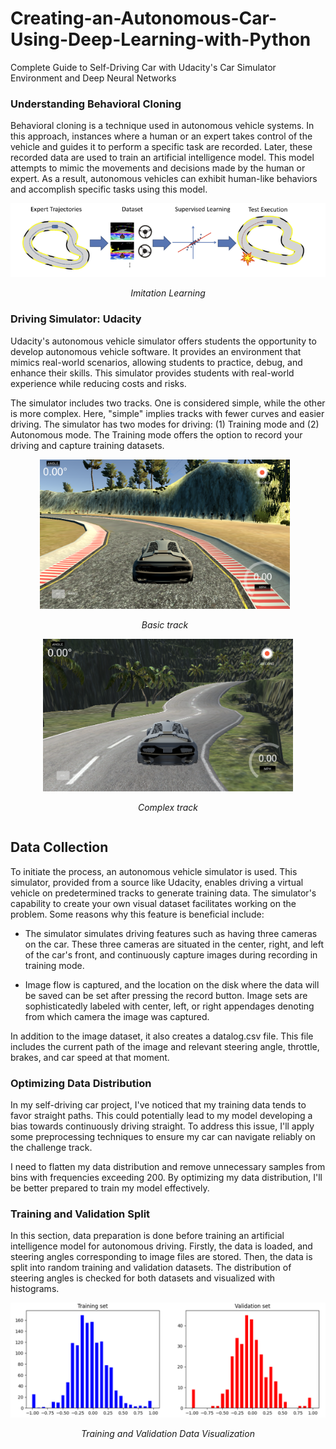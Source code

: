 # Creating-an-Autonomous-Car-Using-Deep-Learning-with-Python
Complete Guide to Self-Driving Car with Udacity's Car Simulator Environment and Deep Neural Networks
### Understanding Behavioral Cloning

Behavioral cloning is a technique used in autonomous vehicle systems. In this approach, instances where a human or an expert takes control of the vehicle and guides it to perform a specific task are recorded. Later, these recorded data are used to train an artificial intelligence model. This model attempts to mimic the movements and decisions made by the human or expert. As a result, autonomous vehicles can exhibit human-like behaviors and accomplish specific tasks using this model.
<div align="center">
  <img src="images/Resim58.PNG" alt="Imitation Learning">
  <p><em>Imitation Learning</em></p>
</div>

### Driving Simulator: Udacity
Udacity's autonomous vehicle simulator offers students the opportunity to develop autonomous vehicle software. It provides an environment that mimics real-world scenarios, allowing students to practice, debug, and enhance their skills. This simulator provides students with real-world experience while reducing costs and risks.

The simulator includes two tracks. One is considered simple, while the other is more complex. Here, "simple" implies tracks with fewer curves and easier driving. The simulator has two modes for driving: (1) Training mode and (2) Autonomous mode. The Training mode offers the option to record your driving and capture training datasets.
<div align="center">
  <div style="display: inline-block; margin-right: 10px;">
    <img src="images/Resim61.PNG" alt="Result1" width="400">
    <p><em>Basic track</em></p>
  </div>
  <div style="display: inline-block;">
    <img src="images/Resim62.PNG" alt="Result2" width="400">
    <p><em>Complex track</em></p>
  </div>
</div>

## Data Collection

To initiate the process, an autonomous vehicle simulator is used. This simulator, provided from a source like Udacity, enables driving a virtual vehicle on predetermined tracks to generate training data. The simulator's capability to create your own visual dataset facilitates working on the problem. Some reasons why this feature is beneficial include:

- The simulator simulates driving features such as having three cameras on the car. These three cameras are situated in the center, right, and left of the car's front, and continuously capture images during recording in training mode.
  
- Image flow is captured, and the location on the disk where the data will be saved can be set after pressing the record button. Image sets are sophisticatedly labeled with center, left, or right appendages denoting from which camera the image was captured.
  
In addition to the image dataset, it also creates a datalog.csv file. This file includes the current path of the image and relevant steering angle, throttle, brakes, and car speed at that moment.

### Optimizing Data Distribution
In my self-driving car project, I've noticed that my training data tends to favor straight paths. This could potentially lead to my model developing a bias towards continuously driving straight. To address this issue, I'll apply some preprocessing techniques to ensure my car can navigate reliably on the challenge track.

I need to flatten my data distribution and remove unnecessary samples from bins with frequencies exceeding 200. By optimizing my data distribution, I'll be better prepared to train my model effectively.

### Training and Validation Split
In this section, data preparation is done before training an artificial intelligence model for autonomous driving. Firstly, the data is loaded, and steering angles corresponding to image files are stored. Then, the data is split into random training and validation datasets. The distribution of steering angles is checked for both datasets and visualized with histograms.

<div align="center">
  <img src="images/Resim64.PNG" alt="Training and Validation Split">
  <p><em>Training and Validation Data Visualization</em></p>
</div>

